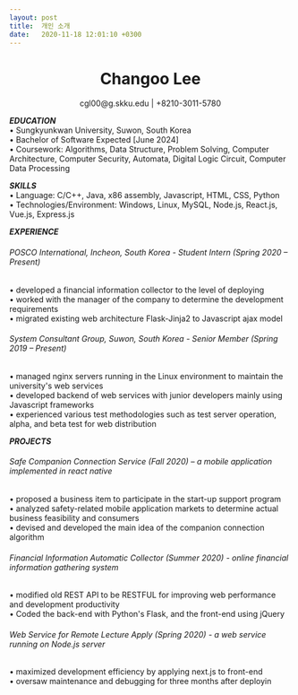 ```yaml
---
layout: post
title:  개인 소개
date:   2020-11-18 12:01:10 +0300
---
```



# <center> Changoo Lee </center>

<center>cgl00@g.skku.edu | +8210-3011-5780 </center>   

***EDUCATION***    
• Sungkyunkwan University, Suwon, South Korea       
• Bachelor of Software Expected [June 2024]       
• Coursework: Algorithms, Data Structure, Problem Solving, Computer Architecture, Computer Security, Automata, Digital Logic Circuit, Computer Data Processing    
   
   
***SKILLS***    
• Language: C/C++, Java, x86 assembly, Javascript, HTML, CSS, Python       
• Technologies/Environment: Windows, Linux, MySQL, Node.js, React.js, Vue.js, Express.js       
   
   
***EXPERIENCE***   
###### POSCO International, Incheon, South Korea - Student Intern (Spring 2020 – Present)   
• developed a financial information collector to the level of deploying   
• worked with the manager of the company to determine the development requirements   
• migrated existing web architecture Flask-Jinja2 to Javascript ajax model   
   
   
###### System Consultant Group, Suwon, South Korea - Senior Member (Spring 2019 – Present)   
• managed nginx servers running in the Linux environment to maintain the university's web services    
• developed backend of web services with junior developers mainly using Javascript frameworks   
• experienced various test methodologies such as test server operation, alpha, and beta test for web distribution   
   
   
***PROJECTS***    
###### Safe Companion Connection Service (Fall 2020) – a mobile application implemented in react native   
• proposed a business item to participate in the start-up support program   
• analyzed safety-related mobile application markets to determine actual business feasibility and consumers   
• devised and developed the main idea of the companion connection algorithm   
  
   
###### Financial Information Automatic Collector (Summer 2020) - online financial information gathering system    
• modified old REST API to be RESTFUL for improving web performance and development productivity    
• Coded the back-end with Python's Flask, and the front-end using jQuery    
   
###### Web Service for Remote Lecture Apply (Spring 2020) - a web service running on Node.js server       
• maximized development efficiency by applying next.js to front-end    
• oversaw maintenance and debugging for three months after deployin   
